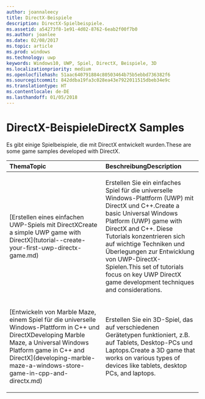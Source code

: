 ```yaml
---
author: joannaleecy
title: DirectX-Beispiele
description: DirectX-Spielbeispiele.
ms.assetid: a54273f8-1e91-4d02-8762-6eab2f00f7b0
ms.author: joanlee
ms.date: 02/08/2017
ms.topic: article
ms.prod: windows
ms.technology: uwp
keywords: Windows10, UWP, Spiel, DirectX, Beispiele, 3D
ms.localizationpriority: medium
ms.openlocfilehash: 51aac640791884c80503464b75b5ebbd736382f6
ms.sourcegitcommit: 842ddba19fa3c028ea43e7922011515dbeb34e9c
ms.translationtype: HT
ms.contentlocale: de-DE
ms.lasthandoff: 01/05/2018
---
```

# <a name="directx-samples"></a><span data-ttu-id="554e5-104">DirectX-Beispiele</span><span class="sxs-lookup"><span data-stu-id="554e5-104">DirectX Samples</span></span>

<span data-ttu-id="554e5-105">Es gibt einige Spielbeispiele, die mit DirectX entwickelt wurden.</span><span class="sxs-lookup"><span data-stu-id="554e5-105">These are some game samples developed with DirectX.</span></span>

<table>
<colgroup>
<col width="50%" />
<col width="50%" />
</colgroup>
<thead>
<tr class="header">
<th align="left"><span data-ttu-id="554e5-106">Thema</span><span class="sxs-lookup"><span data-stu-id="554e5-106">Topic</span></span></th>
<th align="left"><span data-ttu-id="554e5-107">Beschreibung</span><span class="sxs-lookup"><span data-stu-id="554e5-107">Description</span></span></th>
</tr>
</thead>
<tbody>
<tr class="odd">
<td align="left"><p>[<span data-ttu-id="554e5-108">Erstellen eines einfachen UWP-Spiels mit DirectX</span><span class="sxs-lookup"><span data-stu-id="554e5-108">Create a simple UWP game with DirectX</span></span>](tutorial--create-your-first-uwp-directx-game.md)</p></td>
<td align="left"><p><span data-ttu-id="554e5-109">Erstellen Sie ein einfaches Spiel für die universelle Windows-Plattform (UWP) mit DirectX und C++.</span><span class="sxs-lookup"><span data-stu-id="554e5-109">Create a basic Universal Windows Platform (UWP) game with DirectX and C++.</span></span> <span data-ttu-id="554e5-110">Diese Tutorials konzentrieren sich auf wichtige Techniken und Überlegungen zur Entwicklung von UWP-DirectX-Spielen.</span><span class="sxs-lookup"><span data-stu-id="554e5-110">This set of tutorials focus on key UWP DirectX game development techniques and considerations.</span></span></p></td>
</tr>
<tr class="even">
<td align="left"><p>[<span data-ttu-id="554e5-111">Entwickeln von Marble Maze, einem Spiel für die universelle Windows-Plattform in C++ und DirectX</span><span class="sxs-lookup"><span data-stu-id="554e5-111">Developing Marble Maze, a Universal Windows Platform game in C++ and DirectX</span></span>](developing-marble-maze-a-windows-store-game-in-cpp-and-directx.md)</p></td>
<td align="left"><p><span data-ttu-id="554e5-112">Erstellen Sie ein 3D-Spiel, das auf verschiedenen Gerätetypen funktioniert, z.B. auf Tablets, Desktop-PCs und Laptops.</span><span class="sxs-lookup"><span data-stu-id="554e5-112">Create a 3D game that works on various types of devices like tablets, desktop PCs, and laptops.</span></span></p></td>
</tr>
</tbody>
</table>